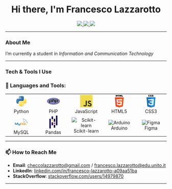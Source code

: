 <h1 align="center"> Hi there, I'm Francesco Lazzarotto</h1>


<p align="center">
  <a href="https://www.linkedin.com/in/francesco-lazzarotto-a09aa51ba/" target="_blank">
    <img src="https://img.shields.io/badge/LinkedIn-Francesco%20Lazzarotto-blue?logo=linkedin&style=flat-square" />
  </a>
  <a href="https://stackoverflow.com/users/14979870/francesco-lazzarotto" target="_blank">
    <img src="https://img.shields.io/badge/StackOverflow-Francesco%20Lazzarotto-orange?logo=stackoverflow&style=flat-square" />
  </a>
  <a href="mailto:francesco.lazzarotto01@gmail.com">
    <img src="https://img.shields.io/badge/Gmail-francesco.lazzarotto01%40gmail.com-red?logo=gmail&style=flat-square" />
  </a>
</p>

---

###  About Me

 I’m currently a student in *Information and Communication Technology*  


<!-- Uncomment if needed in the future
🔬 Currently working on: [**My Bachelor Thesis** – Crafting a text-mining model to analyze climate-related sentiments on Twitter and Reddit](https://github.com/FrancescoLazzarotto/Climate-Change-Analysis)
-->

---

###  Tech & Tools I Use
<h3 align="left">🚀 Languages and Tools:</h3>

<table>
  <tr>
    <td align="center" width="100">
      <img src="https://raw.githubusercontent.com/devicons/devicon/master/icons/python/python-original.svg" width="40" height="40" alt="Python"/><br>Python
    </td>
    <td align="center" width="100">
      <img src="https://raw.githubusercontent.com/devicons/devicon/master/icons/php/php-original.svg" width="40" height="40" alt="PHP"/><br>PHP
    </td>
    <td align="center" width="100">
      <img src="https://raw.githubusercontent.com/devicons/devicon/master/icons/javascript/javascript-original.svg" width="40" height="40" alt="JavaScript"/><br>JavaScript
    </td>
    <td align="center" width="100">
      <img src="https://raw.githubusercontent.com/devicons/devicon/master/icons/html5/html5-original-wordmark.svg" width="40" height="40" alt="HTML5"/><br>HTML5
    </td>
    <td align="center" width="100">
      <img src="https://raw.githubusercontent.com/devicons/devicon/master/icons/css3/css3-original-wordmark.svg" width="40" height="40" alt="CSS3"/><br>CSS3
    </td>
  </tr>
  <tr>
    <td align="center" width="100">
      <img src="https://raw.githubusercontent.com/devicons/devicon/master/icons/mysql/mysql-original-wordmark.svg" width="40" height="40" alt="MySQL"/><br>MySQL
    </td>
    <td align="center" width="100">
      <img src="https://raw.githubusercontent.com/devicons/devicon/master/icons/pandas/pandas-original.svg" width="40" height="40" alt="Pandas"/><br>Pandas
    </td>
    <td align="center" width="100">
      <img src="https://upload.wikimedia.org/wikipedia/commons/0/05/Scikit_learn_logo_small.svg" width="40" height="40" alt="Scikit-learn"/><br>Scikit-learn
    </td>
    <td align="center" width="100">
      <img src="https://cdn.worldvectorlogo.com/logos/arduino-1.svg" width="40" height="40" alt="Arduino"/><br>Arduino
    </td>
    <td align="center" width="100">
      <img src="https://www.vectorlogo.zone/logos/figma/figma-icon.svg" width="40" height="40" alt="Figma"/><br>Figma
    </td>
  </tr>
</table>

---

### 📫 How to Reach Me

- **Email**: checcolazzarotto@gmail.com / francesco.lazzarotto@edu.unito.it  
- **LinkedIn**: [linkedin.com/in/francesco-lazzarotto-a09aa51ba](https://www.linkedin.com/in/francesco-lazzarotto-a09aa51ba)  
- **StackOverflow**: [stackoverflow.com/users/14979870](https://stackoverflow.com/users/14979870/francesco-lazzarotto)

---


